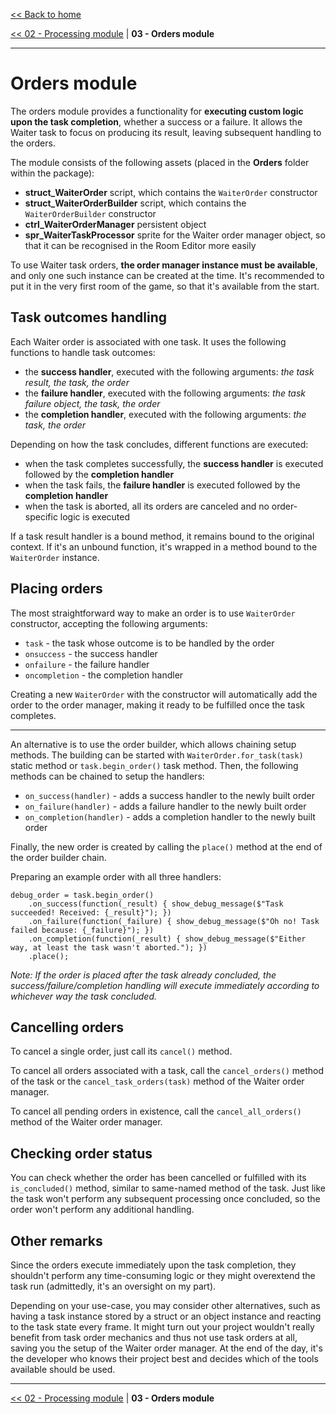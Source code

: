 [<< Back to home](/)

[<< 02 - Processing module](/Docs/Overview/02%20-%20Processing%20module.md) | **03 - Orders module**

-----

# Orders module

The orders module provides a functionality for **executing custom logic upon the task completion**, whether a success or a failure. It allows the Waiter task to focus on producing its result, leaving subsequent handling to the orders.

The module consists of the following assets (placed in the **Orders** folder within the package):
- **struct_WaiterOrder** script, which contains the `WaiterOrder` constructor
- **struct_WaiterOrderBuilder** script, which contains the `WaiterOrderBuilder` constructor
- **ctrl_WaiterOrderManager** persistent object
- **spr_WaiterTaskProcessor** sprite for the Waiter order manager object, so that it can be recognised in the Room Editor more easily

To use Waiter task orders, **the order manager instance must be available**, and only one such instance can be created at the time. It's recommended to put it in the very first room of the game, so that it's available from the start.

## Task outcomes handling

Each Waiter order is associated with one task. It uses the following functions to handle task outcomes:
- the **success handler**, executed with the following arguments: *the task result, the task, the order*
- the **failure handler**, executed with the following arguments: *the task failure object, the task, the order*
- the **completion handler**, executed with the following arguments: *the task, the order*

Depending on how the task concludes, different functions are executed:
- when the task completes successfully, the **success handler** is executed followed by the **completion handler**
- when the task fails, the **failure handler** is executed followed by the **completion handler**
- when the task is aborted, all its orders are canceled and no order-specific logic is executed

If a task result handler is a bound method, it remains bound to the original context. If it's an unbound function, it's wrapped in a method bound to the `WaiterOrder` instance.

## Placing orders

The most straightforward way to make an order is to use `WaiterOrder` constructor, accepting the following arguments:
- `task` - the task whose outcome is to be handled by the order
- `onsuccess` - the success handler
- `onfailure` - the failure handler
- `oncompletion` - the completion handler

Creating a new `WaiterOrder` with the constructor will automatically add the order to the order manager, making it ready to be fulfilled once the task completes.

-----

An alternative is to use the order builder, which allows chaining setup methods. The building can be started with `WaiterOrder.for_task(task)` static method or `task.begin_order()` task method. Then, the following methods can be chained to setup the handlers:
- `on_success(handler)` - adds a success handler to the newly built order
- `on_failure(handler)` - adds a failure handler to the newly built order
- `on_completion(handler)` - adds a completion handler to the newly built order

Finally, the new order is created by calling the `place()` method at the end of the order builder chain.

Preparing an example order with all three handlers:
```gml
debug_order = task.begin_order()
    .on_success(function(_result) { show_debug_message($"Task succeeded! Received: {_result}"); })
    .on_failure(function(_failure) { show_debug_message($"Oh no! Task failed because: {_failure}"); })
    .on_completion(function(_result) { show_debug_message($"Either way, at least the task wasn't aborted."); })
    .place();
```

*Note: If the order is placed after the task already concluded, the success/failure/completion handling will execute immediately according to whichever way the task concluded.*

## Cancelling orders

To cancel a single order, just call its `cancel()` method.

To cancel all orders associated with a task, call the `cancel_orders()` method of the task or the `cancel_task_orders(task)` method of the Waiter order manager.

To cancel all pending orders in existence, call the `cancel_all_orders()` method of the Waiter order manager.

## Checking order status

You can check whether the order has been cancelled or fulfilled with its `is_concluded()` method, similar to same-named method of the task. Just like the task won't perform any subsequent processing once concluded, so the order won't perform any additional handling.

## Other remarks

Since the orders execute immediately upon the task completion, they shouldn't perform any time-consuming logic or they might overextend the task run (admittedly, it's an oversight on my part).

Depending on your use-case, you may consider other alternatives, such as having a task instance stored by a struct or an object instance and reacting to the task state every frame. It might turn out your project wouldn't really benefit from task order mechanics and thus not use task orders at all, saving you the setup of the Waiter order manager. At the end of the day, it's the developer who knows their project best and decides which of the tools available should be used.

-----

[<< 02 - Processing module](/Docs/Overview/02%20-%20Processing%20module.md) | **03 - Orders module**